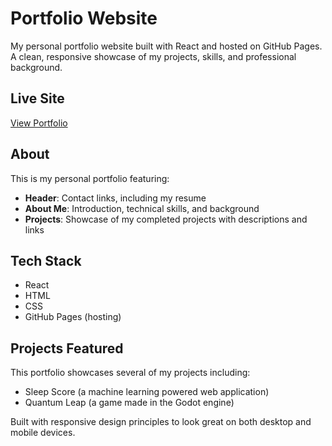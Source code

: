 # Portfolio Website

My personal portfolio website built with React and hosted on GitHub Pages. A clean, responsive showcase of my projects, skills, and professional background.

## Live Site

[View Portfolio](https://msaghiri.github.io)

## About

This is my personal portfolio featuring:

- **Header**: Contact links, including my resume
- **About Me**: Introduction, technical skills, and background
- **Projects**: Showcase of my completed projects with descriptions and links

## Tech Stack

- React
- HTML
- CSS
- GitHub Pages (hosting)

## Projects Featured

This portfolio showcases several of my projects including:
- Sleep Score (a machine learning powered web application)
- Quantum Leap (a game made in the Godot engine)

Built with responsive design principles to look great on both desktop and mobile devices.
